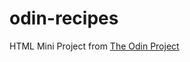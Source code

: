 # odin-recipes

HTML Mini Project from <a href="https://www.theodinproject.com/lessons/foundations-recipes">The Odin Project</a>
